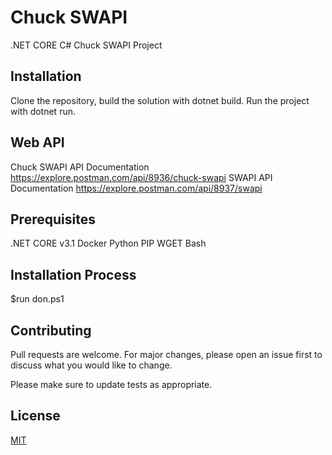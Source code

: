 # Chuck SWAPI
.NET CORE C# Chuck SWAPI Project

## Installation

Clone the repository, build the solution with dotnet build. Run the project with dotnet run.

## Web API

Chuck SWAPI API Documentation https://explore.postman.com/api/8936/chuck-swapi
SWAPI API Documentation https://explore.postman.com/api/8937/swapi

## Prerequisites

.NET CORE v3.1
Docker
Python
PIP
WGET
Bash

## Installation Process

$run don.ps1

## Contributing
Pull requests are welcome. For major changes, please open an issue first to discuss what you would like to change.

Please make sure to update tests as appropriate.

## License
[MIT](https://choosealicense.com/licenses/mit/)
